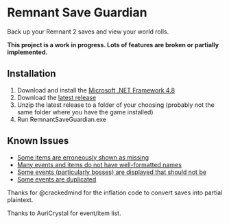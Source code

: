 # Remnant Save Guardian
Back up your Remnant 2 saves and view your world rolls.

**This project is a work in progress. Lots of features are broken or partially implemented.**

## Installation
1. Download and install the [Microsoft .NET Framework 4.8](https://dotnet.microsoft.com/en-us/download/dotnet-framework)
2. Download the [latest release](https://github.com/Razzmatazzz/RemnantSaveGuardian/releases/latest)
3. Unzip the latest release to a folder of your choosing (probably not the same folder where you have the game installed)
4. Run RemnantSaveGuardian.exe

## Known Issues
- [Some items are erroneously shown as missing](https://github.com/Razzmatazzz/RemnantSaveGuardian/issues/16)
- [Many events and items do not have well-formatted names](https://github.com/Razzmatazzz/RemnantSaveGuardian/issues/9)
- [Some events (particularly bosses) are displayed that should not be](https://github.com/Razzmatazzz/RemnantSaveGuardian/issues/12)
- [Some events are duplicated](https://github.com/Razzmatazzz/RemnantSaveGuardian/issues/14)


Thanks for @crackedmind for the inflation code to convert saves into partial plaintext. 

Thanks to AuriCrystal for event/item list.

